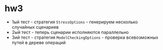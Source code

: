 # hw3

* 1ый тест - стратегия `StressOptions` - генерируем несколько случайных сценариев
* 2ый тест - теперь сценарии исполняются параллельно
* 3ий тест - стратегия `ModelCheckingOptions` - проверка всевозможных путей в дереве операций 
